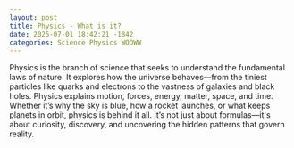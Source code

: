 ```yaml
---
layout: post
title: Physics - What is it? 
date: 2025-07-01 18:42:21 -1842
categories: Science Physics WOOWW
---
```

Physics is the branch of science that seeks to understand the fundamental laws of nature. It explores how the universe behaves—from the tiniest particles like quarks and electrons to the vastness of galaxies and black holes. Physics explains motion, forces, energy, matter, space, and time. Whether it’s why the sky is blue, how a rocket launches, or what keeps planets in orbit, physics is behind it all. It’s not just about formulas—it's about curiosity, discovery, and uncovering the hidden patterns that govern reality.
